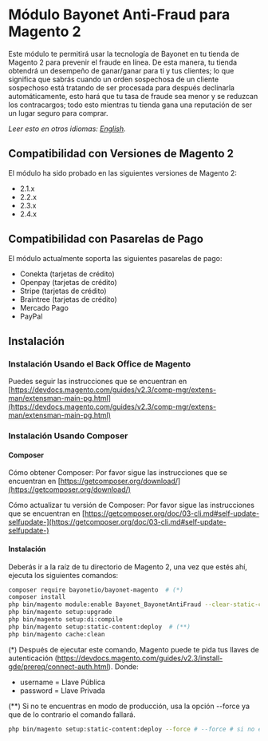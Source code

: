# Módulo Bayonet Anti-Fraud para Magento 2

Este módulo te permitirá usar la tecnología de Bayonet en tu tienda de Magento 2 para prevenir el fraude en línea. De esta manera, tu tienda obtendrá un desempeño de ganar/ganar para ti y tus clientes; lo que significa que sabrás cuando un orden sospechosa de un cliente sospechoso está tratando de ser procesada para después declinarla automáticamente, esto hará que tu tasa de fraude sea menor y se reduzcan los contracargos; todo esto mientras tu tienda gana una reputación de ser un lugar seguro para comprar.

*Leer esto en otros idiomas: [English](README.md).*

## Compatibilidad con Versiones de Magento 2

El módulo ha sido probado en las siguientes versiones de Magento 2:

- 2.1.x
- 2.2.x
- 2.3.x
- 2.4.x

## Compatibilidad con Pasarelas de Pago

El módulo actualmente soporta las siguientes pasarelas de pago:

- Conekta (tarjetas de crédito)
- Openpay (tarjetas de crédito)
- Stripe (tarjetas de crédito)
- Braintree (tarjetas de crédito)
- Mercado Pago
- PayPal

## Instalación

### Instalación Usando el Back Office de Magento

Puedes seguir las instrucciones que se encuentran en [https://devdocs.magento.com/guides/v2.3/comp-mgr/extens-man/extensman-main-pg.html](https://devdocs.magento.com/guides/v2.3/comp-mgr/extens-man/extensman-main-pg.html)

### Instalación Usando Composer

#### Composer

Cómo obtener Composer: 
Por favor sigue las instrucciones que se encuentran en [https://getcomposer.org/download/](https://getcomposer.org/download/)

Cómo actualizar tu versión de Composer: 
Por favor sigue las instrucciones que se encuentran en [https://getcomposer.org/doc/03-cli.md#self-update-selfupdate-](https://getcomposer.org/doc/03-cli.md#self-update-selfupdate-)

#### Instalación

Deberás ir a la raíz de tu directorio de Magento 2, una vez que estés ahí, ejecuta los siguientes comandos:

```bash
composer require bayonetio/bayonet-magento  # (*)
composer install
php bin/magento module:enable Bayonet_BayonetAntiFraud --clear-static-content
php bin/magento setup:upgrade
php bin/magento setup:di:compile
php bin/magento setup:static-content:deploy  # (**)
php bin/magento cache:clean
```

(\*) Después de ejecutar este comando, Magento puede te pida tus llaves de autenticación (https://devdocs.magento.com/guides/v2.3/install-gde/prereq/connect-auth.html). Donde:

- username = Llave Pública
- password = Llave Privada

(\*\*) Si no te encuentras en modo de producción, usa la opción --force ya que de lo contrario el comando fallará.

```bash
php bin/magento setup:static-content:deploy --force # --force # si no está en modo de producción
```
